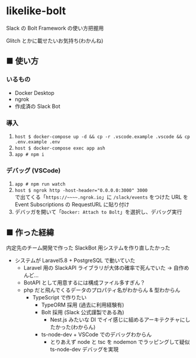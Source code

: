 # likelike-bolt

Slack の Bolt Framework の使い方把握用

Glitch とかに載せたいお気持ち(わかんね)

## ■ 使い方

### いるもの

- Docker Desktop
- ngrok
- 作成済の Slack Bot

### 導入

1. `host $ docker-compose up -d && cp -r .vscode.example .vscode && cp .env.example .env`
1. `host $ docker-compose exec app ash`
1. `app # npm i`

### デバッグ (VSCode)

1. `app # npm run watch`
1. `host $ ngrok http -host-header="0.0.0.0:3000" 3000`  
   で出てくる「`https://~~~~.ngrok.io`」に `/slack/events` をつけた URL を Event Subscriptions の RequestURL に貼り付け
1. デバッガを開いて「`Docker: Attach to Bolt`」を選択し、デバッグ実行

## ■ 作った経緯

内定先のチーム開発で作った SlackBot 用システムを作り直したかった

- システムが Laravel5.8 + PostgreSQL で動いていた
  - Laravel 用の SlackAPI ライブラリが大体の確率で死んでいた -> 自作めんど…
  - BotAPI として用意するには構成ファイル多すぎん？
  - php だと飛んでくるデータのプロパティ名がわからん & 型わからん
    - TypeScript で作りたい
      - TypeORM 採用 (過去に利用経験有)
      - Bolt 採用 (Slack 公式謹製である為)
        - Nest.js みたいな DI でイイ感じに組めるアーキテクチャにしたかった(わからん)
      - ts-node-dev + VSCode でのデバッグわからん
        - とりあえず node と tsc を nodemon でラッピングして疑似 ts-node-dev デバッグを実現
